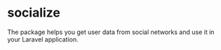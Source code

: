 # socialize
The package helps you get user data from social networks and use it in your Laravel application.
